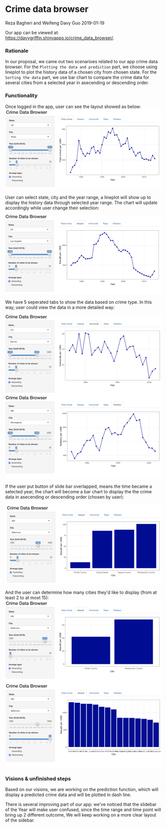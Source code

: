 Crime data browser
================
Reza Bagheri and Weifeng Davy Guo
2019-01-19

Our app can be viewed at: <https://davygriffin.shinyapps.io/crime_data_browser/>.

### Rationale

In our proposal, we came out two scenarioes related to our app crime data browser. For the `Plotting the data and prediction` part, we choose using lineplot to plot the history data of a chosen city from chosen state. For the `Sorting the data` part, we use bar chart to compare the crime data for several cities from a selected year in asecending or descending order.

### Functionality

Once logged in the app, user can see the layout showed as below: <img src ="img/pic1.png">

User can select state, city and the year range, a lineplot will show up to display the history data through selected year range. The chart will update accordingly while user change their selection:

<img src ="img/pic2.png">

We have 5 seperated tabs to show the data based on crime type. In this way, user could view the data in a more detailed way:

<img src ="img/pic3.png"> <img src ="img/pic4.png">

If the user put button of slide bar overlapped, means the time became a selected year, the chart will become a bar chart to display the the crime data in asecending or descending order (chosen by user):

<img src ="img/pic5.png">

And the user can determine how many cities they'd like to display (from at least 2 to at most 15): <img src ="img/pic6.png"> <img src ="img/pic7.png">

### Visions & unfinished steps

Based on our visions, we are working on the prediction function, which will display a predicted crime data and will be plotted in dash line.

There is several improving part of our app: we've noticed that the slidebar of the Year will make user confused, since the time range and time point will bring up 2 different outcome, We will keep working on a more clear layout of the sidebar.
